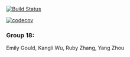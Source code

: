 [![Build Status](https://travis-ci.com/CrackAD/cs207-FinalProject.svg?branch=master)](https://travis-ci.com/CrackAD/cs207-FinalProject)

[![codecov](https://codecov.io/gh/CrackAD/cs207-FinalProject/branch/master/graph/badge.svg)](https://codecov.io/gh/CrackAD/cs207-FinalProject)

### Group 18:
Emily Gould, Kangli Wu, Ruby Zhang, Yang Zhou